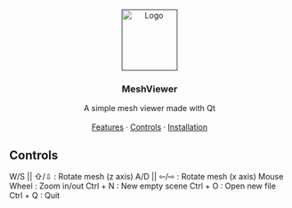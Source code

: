 <br />
<p align="center">
  <a href="">
    <img src="git-readme-pics/ico_git.png" alt="Logo" width="100" height="110">
  </a>
  <h3 align="center">MeshViewer</h3>
   <p align="center">
      A simple mesh viewer made with Qt
      <br> <br>
      <a href="#features">Features</a>
      ·
      <a href="#controls">Controls</a>
      ·
      <a href="#features">Installation</a>
    </p>
 </p>

## Controls
W/S || ⇧/⇩	: Rotate mesh (z axis)
A/D || ⇦/⇨	: Rotate mesh (x axis)
Mouse Wheel	: Zoom in/out
Ctrl + N	  : New empty scene
Ctrl + O	  : Open new file
Ctrl + Q	  : Quit
